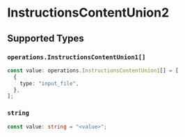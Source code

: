 # InstructionsContentUnion2


## Supported Types

### `operations.InstructionsContentUnion1[]`

```typescript
const value: operations.InstructionsContentUnion1[] = [
  {
    type: "input_file",
  },
];
```

### `string`

```typescript
const value: string = "<value>";
```

